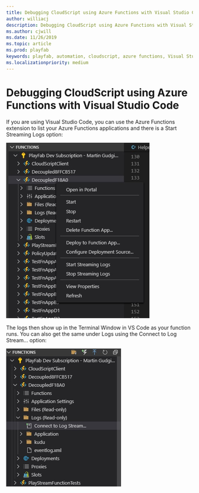 ```yaml
---
title: Debugging CloudScript using Azure Functions with Visual Studio Code
author: williacj
description: Debugging CloudScript using Azure Functions with Visual Studio Code
ms.author: cjwill
ms.date: 11/26/2019
ms.topic: article
ms.prod: playfab
keywords: playfab, automation, cloudscript, azure functions, Visual Studio Code, debugging
ms.localizationpriority: medium
---
```



# Debugging CloudScript using Azure Functions with Visual Studio Code  

If you are using Visual Studio Code, you can use the Azure Functions extension to list your Azure Functions applications and there is a Start Streaming Logs option:

 ![Step 1 of debugging CloudScript Using Azure Functions with Visual Studio Code](media/CloudScript-AF-VSCode-Debug-01.jpg)

The logs then show up in the Terminal Window in VS Code as your function runs. You can also get the same under Logs using the Connect to Log Stream… option:

![Step 2 of debugging CloudScript Using Azure Functions with Visual Studio Code](media/CloudScript-AF-VSCode-Debug-02.jpg)
 
